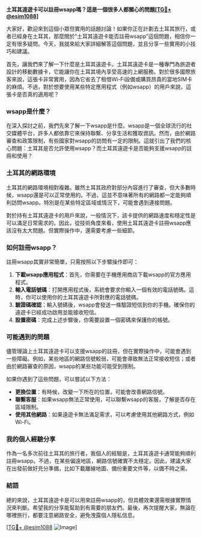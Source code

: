 **土耳其遠遊卡可以註冊wsapp嗎？這是一個很多人都關心的問題[[TG💪+ @esim1088](https://t.me/s/esim1088)]**

大家好，歡迎來到這個小眾但實用的話題討論！如果你正在計劃去土耳其旅行，或者已經身在土耳其，那麼關於“土耳其遠遊卡能否註冊wsapp”這個問題，相信你一定有很多疑問。今天，我就來給大家詳細解答這個問題，並且分享一些實用的小技巧和建議。

首先，讓我們來了解一下什麼是土耳其遠遊卡。土耳其遠遊卡是一種專門為旅遊者設計的移動數據卡，它能讓你在土耳其境內享受高速的上網服務。對於很多國際旅客來說，這張卡非常實用，因為它省去了租借Wi-Fi設備或購買昂貴的當地SIM卡的麻煩。不過，對於想要使用某些特定應用程式（例如wsapp）的用戶來說，這張卡是否真的適用呢？

### wsapp是什麼？

在深入探討之前，我們先來了解一下wsapp是什麼。wsapp是一個全球流行的社交媒體平台，許多人都依靠它來保持聯繫、分享生活和獲取資訊。然而，由於網路審查和政策限制，有些國家對wsapp的訪問有一定的限制。這就引出了我們的核心問題：土耳其是否允許使用wsapp？而土耳其遠遊卡是否能夠支援wsapp的註冊和使用？

### 土耳其的網路環境

土耳其的網路環境相對複雜。雖然土耳其政府對部分內容進行了審查，但大多數時候，wsapp還是可以正常使用的。不過，這並不意味著所有的網路都一定能夠順利訪問wsapp。特別是在某些特定區域或情況下，可能會遇到連接問題。

對於持有土耳其遠遊卡的用戶來說，一般情況下，該卡提供的網路速度和穩定性是可以滿足日常需求的。因此，從技術角度來看，使用土耳其遠遊卡註冊wsapp應該沒有太大問題。但實際操作中，還需要考慮一些細節。

### 如何註冊wsapp？

註冊wsapp其實非常簡單，只需按照以下步驟操作即可：

1. **下載wsapp應用程式**：首先，你需要在手機應用商店下載wsapp的官方應用程式。
2. **輸入電話號碼**：打開應用程式後，系統會要求你輸入一個有效的電話號碼。這時，你可以使用你的土耳其遠遊卡所對應的電話號碼。
3. **驗證碼確認**：輸入號碼後，wsapp會發送一條驗證短信到你的手機。確保你的遠遊卡已經成功啟用並能接收短信。
4. **設置密碼**：完成上述步驟後，你需要設置一個密碼來保護你的帳號。

### 可能遇到的問題

儘管理論上土耳其遠遊卡可以支援wsapp的註冊，但在實際操作中，可能會遇到一些障礙。例如，某些地區的網路信號較弱，可能會導致無法正常接收短信；或者由於網路審查的原因，wsapp的某些功能可能受到限制。

如果你遇到了這些問題，可以嘗試以下方法：

- **更換位置**：有時候，改變一下所在的位置，可能會改善網路信號。
- **聯繫客服**：如果wsapp無法正常使用，可以聯繫wsapp的客服，了解是否存在區域限制。
- **使用其他網路**：如果遠遊卡無法滿足需求，可以考慮使用其他網路方式，例如Wi-Fi。

### 我的個人經驗分享

作為一名多次前往土耳其的旅行者，我個人的經驗是，土耳其遠遊卡通常能夠順利註冊wsapp。不過，在某些偏遠地區，網路信號確實不太穩定。因此，建議大家在出發前做好充分準備，比如下載離線地圖、備份重要文件等，以備不時之需。

### 結語

總的來說，土耳其遠遊卡是可以用來註冊wsapp的，但具體效果還需根據實際情況來判斷。希望我的分享能幫助到有需要的朋友們。最後，再次提醒大家，無論在哪裡旅行，都要注意網路安全，避免洩露個人隱私信息。

[[TG💪+ @esim1088](https://t.me/s/esim1088) ![Image](https://i.postimg.cc/4NQfJmqS/Snipaste-2025-05-13-00-14-12.png)]